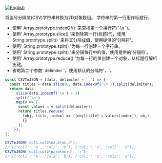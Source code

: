 
<a href="./README.md" target="_blank"><img src="https://img.shields.io/badge/-English-gray" alt="English"/></a>

将逗号分隔值(CSV)字符串转换为2D对象数组。
字符串的第一行用作标题行。

- 使用' Array.prototype.indexOf() '来查找第一个换行符(' \n ')。
- 使用' Array.prototype.slice() '来删除第一行(标题行)，使用' String.prototype.split() '来将其分隔成值，使用提供的'分隔符'。
- 使用' String.prototype.split() '为每一行创建一个字符串。
- 使用' String.prototype.split() '来分隔每行中的值，使用提供的'分隔符'。
- 使用' Array.prototype.reduce() '为每一行的值创建一个对象，从标题行解析出键。
- 省略第二个参数' delimiter '，使用默认的分隔符'，'。

```js
const CSVToJSON = (data, delimiter = ',') => {
  const titles = data.slice(0, data.indexOf('\n')).split(delimiter);
  return data
    .slice(data.indexOf('\n') + 1)
    .split('\n')
    .map(v => {
      const values = v.split(delimiter);
      return titles.reduce(
        (obj, title, index) => ((obj[title] = values[index]), obj),
        {}
      );
    });
};
```

```js
CSVToJSON('col1,col2\na,b\nc,d');
// [{'col1': 'a', 'col2': 'b'}, {'col1': 'c', 'col2': 'd'}];
CSVToJSON('col1;col2\na;b\nc;d', ';');
// [{'col1': 'a', 'col2': 'b'}, {'col1': 'c', 'col2': 'd'}];
```
